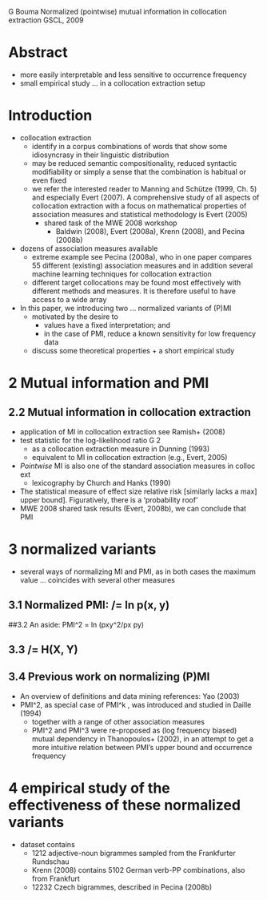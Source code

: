 G Bouma
Normalized (pointwise) mutual information in collocation extraction
GSCL, 2009

# Abstract

* more easily interpretable and less sensitive to occurrence frequency
* small empirical study ... in a collocation extraction setup

# Introduction

* collocation extraction
  * identify in a corpus combinations of words that show some idiosyncrasy in
    their linguistic distribution
  * may be reduced semantic compositionality, reduced syntactic modifiability
    or simply a sense that the combination is habitual or even fixed
  * we refer the interested reader to Manning and Schütze (1999, Ch. 5) and
    especially Evert (2007). A comprehensive study of all aspects of
    collocation extraction with a focus on mathematical properties of
    association measures and statistical methodology is Evert (2005)
    * shared task of the MWE 2008 workshop
      * Baldwin (2008), Evert (2008a), Krenn (2008), and Pecina (2008b)
* dozens of association measures available
  * extreme example see Pecina (2008a), who in one paper compares 55 different
    (existing) association measures and in addition several machine learning
    techniques for collocation extraction
  * different target collocations may be found most effectively with different
    methods and measures. It is therefore useful to have access to a wide array
* In this paper, we introducing two ... normalized variants of (P)MI
  * motivated by the desire to
    * values have a fixed interpretation; and
    * in the case of PMI, reduce a known sensitivity for low frequency data
  * discuss some theoretical properties + a short empirical study

# 2 Mutual information and PMI

## 2.2 Mutual information in collocation extraction

* application of MI in collocation extraction see Ramish+ (2008)
* test statistic for the log-likelihood ratio G 2
  * as a collocation extraction measure in Dunning (1993)
  * equivalent to MI in collocation extraction (e.g., Evert, 2005)
* _Pointwise_ MI is also one of the standard association measures in colloc ext
  * lexicography by Church and Hanks (1990)
* The statistical measure of effect size relative risk [similarly lacks a max]
  upper bound]. Figuratively, there is a ‘probability roof’
* MWE 2008 shared task results (Evert, 2008b), we can conclude that PMI

# 3 normalized variants

* several ways of normalizing MI and PMI, as
  in both cases the maximum value ... coincides with several other measures

## 3.1 Normalized PMI: /= ln p(x, y)

##3.2 An aside: PMI^2 = ln (pxy^2/px py)

## 3.3 /= H(X, Y)

## 3.4 Previous work on normalizing (P)MI

* An overview of definitions and data mining references: Yao (2003)
* PMI^2, as special case of PMI^k , was introduced and studied in Daille (1994)
  * together with a range of other association measures
  * PMI^2 and PMI^3 were re-proposed as (log frequency biased) mutual
    dependency in Thanopoulos+ (2002), in an attempt to get a more intuitive
    relation between PMI’s upper bound and occurrence frequency

# 4 empirical study of the effectiveness of these normalized variants

* dataset contains
  * 1212 adjective-noun bigrammes sampled from the Frankfurter Rundschau
  * Krenn (2008) contains 5102 German verb-PP combinations, also from Frankfurt
  * 12232 Czech bigrammes, described in Pecina (2008b)
